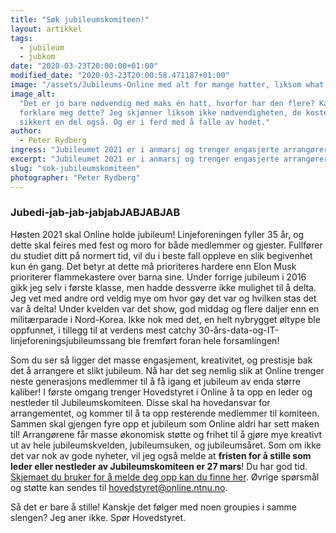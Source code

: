 ```yaml
---
title: "Søk jubileumskomiteen!"
layout: artikkel
tags:
  - jubileum
  - jubkom
date: "2020-03-23T20:00:00+01:00"
modified_date: "2020-03-23T20:00:58.471187+01:00"
image: "/assets/Jubileums-Online med alt for mange hatter, liksom what.png"
image_alt:
  "Det er jo bare nødvendig med maks én hatt, hvorfor har den flere? Kan noen
  forklare meg dette? Jeg skjønner liksom ikke nødvendigheten, de koster jo
  sikkert en del også. Og er i ferd med å falle av hodet."
author:
  - Peter Rydberg
ingress: "Jubileumet 2021 er i anmarsj og trenger engasjerte arrangører!"
excerpt: "Jubileumet 2021 er i anmarsj og trenger engasjerte arrangører!"
slug: "sok-jubileumskomiteen"
photographer: "Peter Rydberg"
---
```


### Jubedi-jab-jab-jabjabJABJABJAB

Høsten 2021 skal Online holde jubileum! Linjeforeningen fyller 35 år, og dette
skal feires med fest og moro for både medlemmer og gjester. Fullfører du studiet
ditt på normert tid, vil du i beste fall oppleve en slik begivenhet kun én gang.
Det betyr at dette må prioriteres hardere enn Elon Musk prioriterer
flammekastere over barna sine. Under forrige jubileum i 2016 gikk jeg selv i
første klasse, men hadde dessverre ikke mulighet til å delta. Jeg vet med andre
ord veldig mye om hvor gøy det var og hvilken stas det var å delta! Under
kvelden var det show, god middag og flere daljer enn en militærparade i
Nord-Korea. Ikke nok med det, en helt nybrygget øltype ble oppfunnet, i tillegg
til at verdens mest catchy 30-års-data-og-IT-linjeforeningsjubileumssang ble
fremført foran hele forsamlingen!

Som du ser så ligger det masse engasjement, kreativitet, og prestisje bak det å
arrangere et slikt jubileum. Nå har det seg nemlig slik at Online trenger neste
generasjons medlemmer til å få igang et jubileum av enda større kaliber! I
første omgang trenger Hovedstyret i Online å ta opp en leder og nestleder til
Jubileumskomiteen. Disse skal ha hovedansvar for arrangementet, og kommer til å
ta opp resterende medlemmer til komiteen. Sammen skal gjengen fyre opp et
jubileum som Online aldri har sett maken til! Arrangørene får masse økonomisk
støtte og frihet til å gjøre mye kreativt ut av hele jubileumskvelden,
jubileumsuken, og jubileumsåret. Som om ikke det var nok av gode nyheter, vil
jeg også melde at **fristen for å stille som leder eller nestleder av
Jubileumskomiteen er 27 mars**! Du har god tid.
[Skjemaet du bruker for å melde deg opp kan du finne her](https://forms.gle/KXpZmyzEtknQo5Fe9).
Øvrige spørsmål og støtte kan sendes til hovedstyret@online.ntnu.no.

Så det er bare å stille! Kanskje det følger med noen groupies i samme slengen?
Jeg aner ikke. Spør Hovedstyret.

